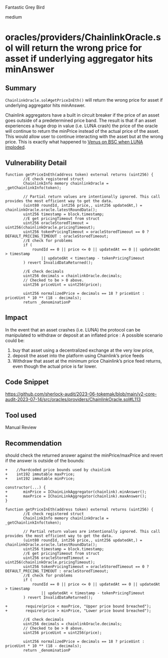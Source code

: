 Fantastic Grey Bird

medium

# oracles/providers/ChainlinkOracle.sol will return the wrong price for asset if underlying aggregator hits minAnswer
## Summary

`ChainlinkOracle.sol#getPriceInEth()` will return the wrong price for asset if underlying aggregator hits minAnswer.

Chainlink aggregators have a built in circuit breaker if the price of an asset goes outside of a predetermined price band. The result is that if an asset experiences a huge drop in value (i.e. LUNA crash) the price of the oracle will continue to return the minPrice instead of the actual price of the asset. This would allow user to continue interacting with the asset but at the wrong price. This is exactly what happened to [Venus on BSC when LUNA imploded](https://rekt.news/venus-blizz-rekt/).

## Vulnerability Detail

```solidity
function getPriceInEth(address token) external returns (uint256) {
        //E check registered struct
        ChainlinkInfo memory chainlinkOracle = _getChainlinkInfo(token);

        // Partial return values are intentionally ignored. This call provides the most efficient way to get the data.
        (uint80 roundId, int256 price,, uint256 updatedAt,) = chainlinkOracle.oracle.latestRoundData(); 
        uint256 timestamp = block.timestamp;
        //E get pricingTimeout from struct
        uint256 oracleStoredTimeout = uint256(chainlinkOracle.pricingTimeout);
        uint256 tokenPricingTimeout = oracleStoredTimeout == 0 ? DEFAULT_PRICING_TIMEOUT : oracleStoredTimeout;
        //E check for problems
        if (
            roundId == 0 || price <= 0 || updatedAt == 0 || updatedAt > timestamp
                || updatedAt < timestamp - tokenPricingTimeout
        ) revert InvalidDataReturned();

        //E check decimals
        uint256 decimals = chainlinkOracle.decimals;
        // Checked to be > 0 above.
        uint256 priceUint = uint256(price);

        uint256 normalizedPrice = decimals == 18 ? priceUint : priceUint * 10 ** (18 - decimals);
        return _denominationP
```

## Impact
In the event that an asset crashes (i.e. LUNA) the protocol can be manipulated to withdraw or deposit at an inflated price : 
A possible scenario could be:
1. buy that asset using a decentralized exchange at the very low price,
2. deposit the asset into the platform using Chainlink’s price feeds
3. Withdraw that asset at the minimum price Chainlink’s price feed returns, even though the actual price is far lower.

## Code Snippet

https://github.com/sherlock-audit/2023-06-tokemak/blob/main/v2-core-audit-2023-07-14/src/oracles/providers/ChainlinkOracle.sol#L113

## Tool used

Manual Review

## Recommendation
should check the returned answer against the minPrice/maxPrice and revert if the answer is outside of the bounds:
```solidity
+    //hardcoded price bounds used by chainlink
+    int192 immutable maxPrice;
+    int192 immutable minPrice;

constructor(...) {
+       minPrice = IChainLinkAggregator(chainlink).minAnswer();
+       maxPrice = IChainLinkAggregator(chainlink).maxAnswer();
}

function getPriceInEth(address token) external returns (uint256) {
        //E check registered struct
        ChainlinkInfo memory chainlinkOracle = _getChainlinkInfo(token);

        // Partial return values are intentionally ignored. This call provides the most efficient way to get the data.
        (uint80 roundId, int256 price,, uint256 updatedAt,) = chainlinkOracle.oracle.latestRoundData(); 
        uint256 timestamp = block.timestamp;
        //E get pricingTimeout from struct
        uint256 oracleStoredTimeout = uint256(chainlinkOracle.pricingTimeout);
        uint256 tokenPricingTimeout = oracleStoredTimeout == 0 ? DEFAULT_PRICING_TIMEOUT : oracleStoredTimeout;
        //E check for problems
        if (
            roundId == 0 || price <= 0 || updatedAt == 0 || updatedAt > timestamp
                || updatedAt < timestamp - tokenPricingTimeout
        ) revert InvalidDataReturned();

+        require(price < maxPrice, "Upper price bound breached");
+        require(price > minPrice, "Lower price bound breached");

        //E check decimals
        uint256 decimals = chainlinkOracle.decimals;
        // Checked to be > 0 above.
        uint256 priceUint = uint256(price);

        uint256 normalizedPrice = decimals == 18 ? priceUint : priceUint * 10 ** (18 - decimals);
        return _denominationP
```
